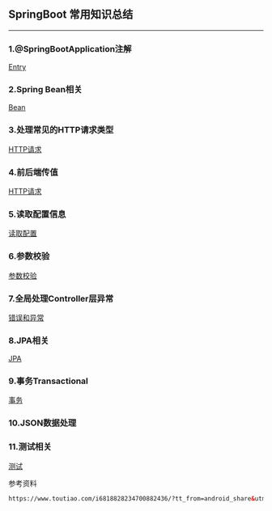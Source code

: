 ## SpringBoot 常用知识总结
-----

### 1.@SpringBootApplication注解

[Entry](core/Entry/README.md)

### 2.Spring Bean相关

[Bean](core/bean/README.md)

### 3.处理常见的HTTP请求类型

[HTTP请求](MVC/README.md)

### 4.前后端传值

[HTTP请求](MVC/README.md)

### 5.读取配置信息

[读取配置](core/config/README.md)

### 6.参数校验

[参数校验](core/validation/README.md)

### 7.全局处理Controller层异常

[错误和异常](error_exception/README.md)

### 8.JPA相关

[JPA](data_access/jpa/README.md)

### 9.事务Transactional

[事务](data_access/transactional/README.md)

### 10.JSON数据处理


### 11.测试相关

[测试](Test/README.md)


参考资料
```html
https://www.toutiao.com/i6818828234700882436/?tt_from=android_share&utm_campaign=client_share&timestamp=1596116322&app=news_article&utm_medium=toutiao_android&use_new_style=1&req_id=202007302138410101310751300A506A7F&group_id=6818828234700882436
```